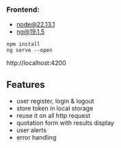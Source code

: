 ### Frontend:
- node@22.13.1
- ng@19.1.5


```
npm install
ng serve --open
```

http://localhost:4200

## Features
- user register, login & logout
- store token in local storage
- reuse it on all http request
- quotation form with results display
- user alerts
- error handling